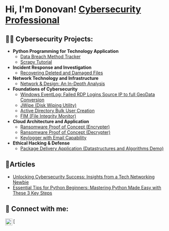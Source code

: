<h1>Hi, I'm Donovan! <a href="https://www.linkedin.com/in/donovan-roberts-ssm-csm-3a2360a6/">Cybersecurity Professional</a>

<h2>👨‍💻 Cybersecurity Projects:</h2>

- <b>Python Programming for Technology Application</b>
  - [Data Breach Method Tracker](https://github.com/DonovanRoberts/Python-Data-Breach-Tracker)
  - [Scrapy Tutorial](https://github.com/DonovanRoberts/Scrapy-Tutorial)
- <b>Incident Response and Investigation</b>
  - [Recovering Deleted and Damaged Files](https://github.com/DonovanRoberts/Recovering-Deleted-and-Damaged-Files)
- <b>Network Technology and Infrastructure</b>
  - [Network & Design: An In-Depth Analysis](https://github.com/DonovanRoberts/Network-Design-Security)
- <b>Foundations of Cybersecurity</b>
  - [Windows EventLog: Failed RDP Logins Source IP to full GeoData Conversion](https://github.com/joshmadakor1/Sentinel-Lab)
  - [JWipe (Disk Wiping Utility)](https://github.com/joshmadakor1/Jwipe.PowerShell)
  - [Active Directory Bulk User Creation](https://github.com/joshmadakor1/AD_PS)
  - [FIM (File Integrity Monitor)](https://github.com/joshmadakor1/PowerShell-Integrity-FIM)
- <b>Cloud Architecture and Application</b>
  - [Ransomware Proof of Concept (Encrypter)](https://github.com/joshmadakor1/EncrypterPOC)
  - [Ransomware Proof of Concept (Decrypter)](https://github.com/joshmadakor1/DecrypterPOC)
  - [Keylogger with Email Capability](https://github.com/joshmadakor1/Key-Logger-With-Email)
- <b>Ethical Hacking & Defense</b>
  - [Package Delivery Application (Datastructures and Algorithms Demo)](https://github.com/joshmadakor1/Package-Delivery-Pathfinding-Algorithm)

<h2>📰Articles </h2>

- [Unlocking Cybersecurity Success: Insights from a Tech Networking Newbie](https://medium.com/@fennishinvestments/unlocking-cybersecurity-success-insights-from-a-tech-networking-newbie-cc5cc4db82c8)
- [Essential Tips for Python Beginners: Mastering Python Made Easy with These 3 Key Steps](https://medium.com/@fennishinvestments/essential-tips-for-python-beginners-mastering-python-made-easy-with-these-3-key-steps-2138d2cf8304)

<h2> 🤳 Connect with me:</h2>
[<img align="left" alt="JoshMadakor | LinkedIn" width="22px" src="https://cdn.jsdelivr.net/npm/simple-icons@v3/icons/linkedin.svg" />

[linkedin]: https://www.linkedin.com/in/donovan-roberts-ssm-csm-3a2360a6/

<!--
**joshmadakor1/joshmadakor1** is a ✨ _special_ ✨ repository because its `README.md` (this file) appears on your GitHub profile.

Here are some ideas to get you started:

- 🔭 I’m currently working on ...
- 🌱 I’m currently learning ...
- 👯 I’m looking to collaborate on ...
- 🤔 I’m looking for help with ...
- 💬 Ask me about ...
- 📫 How to reach me: ...
- 😄 Pronouns: ...
- ⚡ Fun fact: ...
-->
